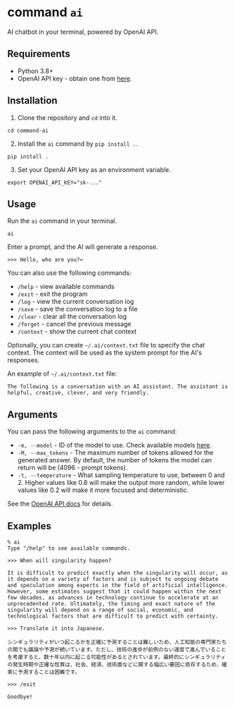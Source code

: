 # command `ai`

AI chatbot in your terminal, powered by OpenAI API.


## Requirements

- Python 3.8+
- OpenAI API key - obtain one from [here](https://platform.openai.com/api-keys).


## Installation

1. Clone the repository and `cd` into it.
```
cd command-ai
```

2. Install the `ai` command by `pip install .`.
```
pip install .
```

3. Set your OpenAI API key as an environment variable.
```
export OPENAI_API_KEY="sk-..."
```


## Usage

Run the `ai` command in your terminal.

```
ai
```

Enter a prompt, and the AI will generate a response.

```
>>> Hello, who are you?↩
```

You can also use the following commands:

- `/help`    - view available commands
- `/exit`    - exit the program
- `/log`     - view the current conversation log
- `/save`    - save the conversation log to a file
- `/clear`   - clear all the conversation log
- `/forget`  - cancel the previous message
- `/context` - show the current chat context

Optionally, you can create `~/.ai/context.txt` file to specify the chat context. The context will be used as the system prompt for the AI's responses.

An example of `~/.ai/context.txt` file:

```
The following is a conversation with an AI assistant. The assistant is helpful, creative, clever, and very friendly.
```

## Arguments

You can pass the following arguments to the `ai` command:

- `-m, --model` - ID of the model to use. Check available models [here](https://platform.openai.com/docs/models/models).
- `-M, --max_tokens` - The maximum number of tokens allowed for the generated answer. By default, the number of tokens the model can return will be (4096 - prompt tokens).
- `-t, --temperature` - What sampling temperature to use, between 0 and 2. Higher values like 0.8 will make the output more random, while lower values like 0.2 will make it more focused and deterministic.

See the [OpenAI API docs](https://platform.openai.com/docs/api-reference/chat) for details.


## Examples

```
% ai
Type "/help" to see available commands.

>>> When will singularity happen?

It is difficult to predict exactly when the singularity will occur, as it depends on a variety of factors and is subject to ongoing debate and speculation among experts in the field of artificial intelligence. However, some estimates suggest that it could happen within the next few decades, as advances in technology continue to accelerate at an unprecedented rate. Ultimately, the timing and exact nature of the singularity will depend on a range of social, economic, and technological factors that are difficult to predict with certainty.

>>> Translate it into Japanese.

シンギュラリティがいつ起こるかを正確に予測することは難しいため、人工知能の専門家たちの間でも議論や予測が続いています。ただし、技術の進歩が前例のない速度で進んでいることを考慮すると、数十年以内に起こる可能性があるとされています。最終的にシンギュラリティの発生時期や正確な性質は、社会、経済、技術面などに関する幅広い要因に依存するため、確実に予測することは困難です。

>>> /exit

Goodbye!
```
